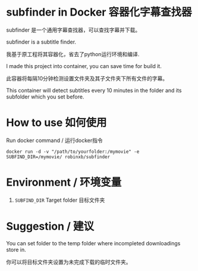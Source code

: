 # subfinder in Docker 容器化字幕查找器 

subfinder 是一个通用字幕查找器，可以查找字幕并下载。

subfinder is a subtitle finder.

我基于原工程将其容器化，省去了python运行环境和编译.

I made this project into container, you can save time for build it.

此容器将每隔10分钟检测设置文件夹及其子文件夹下所有文件的字幕。

This container will detect subtitles every 10 minutes in the folder and its subfolder which you set before.

# How to use 如何使用

Run docker command / 运行docker指令

`docker run -d -v "/path/to/yourfolder:/mymovie" -e SUBFIND_DIR=/mymovie/ robinxb/subfinder`

# Environment / 环境变量

1. `SUBFIND_DIR` Target folder 目标文件夹

# Suggestion / 建议

You can set folder to the temp folder where incompleted downloadings store in.

你可以将目标文件夹设置为未完成下载的临时文件夹。

